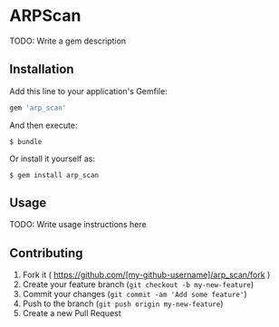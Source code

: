 # ARPScan

TODO: Write a gem description

## Installation

Add this line to your application's Gemfile:

```ruby
gem 'arp_scan'
```

And then execute:

    $ bundle

Or install it yourself as:

    $ gem install arp_scan

## Usage

TODO: Write usage instructions here

## Contributing

1. Fork it ( https://github.com/[my-github-username]/arp_scan/fork )
2. Create your feature branch (`git checkout -b my-new-feature`)
3. Commit your changes (`git commit -am 'Add some feature'`)
4. Push to the branch (`git push origin my-new-feature`)
5. Create a new Pull Request
